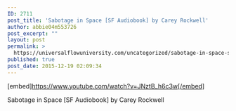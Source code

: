 ```yaml
---
ID: 2711
post_title: 'Sabotage in Space [SF Audiobook] by Carey Rockwell'
author: abbie04m553726
post_excerpt: ""
layout: post
permalink: >
  https://universalflowuniversity.com/uncategorized/sabotage-in-space-sf-audiobook-by-carey-rockwell/
published: true
post_date: 2015-12-19 02:09:34
---
```

[embed]https://www.youtube.com/watch?v=JNztB_h6c3w[/embed]<br>
<p>Sabotage in Space [SF Audiobook] by Carey Rockwell</p>